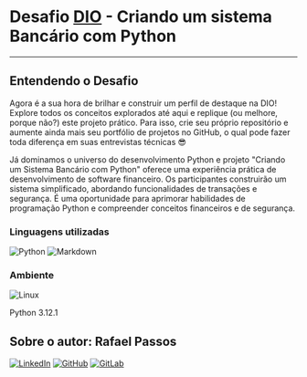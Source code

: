 # Desafio [DIO](https://web.dio.me/) - Criando um sistema Bancário com Python
---
## Entendendo o Desafio

Agora é a sua hora de brilhar e construir um perfil de destaque na DIO! Explore todos os conceitos explorados até aqui e replique (ou melhore, porque não?) este projeto prático. Para isso, crie seu próprio repositório e aumente ainda mais seu portfólio de projetos no GitHub, o qual pode fazer toda diferença em suas entrevistas técnicas 😎

Já dominamos o universo do desenvolvimento Python e projeto "Criando um Sistema Bancário com Python" oferece uma experiência prática de desenvolvimento de software financeiro. Os participantes construirão um sistema simplificado, abordando funcionalidades de transações e segurança. É uma oportunidade para aprimorar habilidades de programação Python e compreender conceitos financeiros e de segurança.

### Linguagens utilizadas

![Python](https://img.shields.io/badge/python-3670A0?style=for-the-badge&logo=python&logoColor=ffdd54)
![Markdown](https://img.shields.io/badge/Markdown-000?style=for-the-badge&logo=markdown)


### Ambiente
![Linux](https://img.shields.io/badge/Linux-000?style=for-the-badge&logo=linux&logoColor=FCC624)

Python 3.12.1


## Sobre o autor: Rafael Passos
[![LinkedIn](https://img.shields.io/badge/LinkedIn-000?style=for-the-badge&logo=linkedin&logoColor=0E76A8)](www.linkedin.com/in/rapassos)
[![GitHub](https://img.shields.io/badge/GitHub-100000?style=for-the-badge&logo=github&logoColor=white)](https://github.com/rapassos)
[![GitLab](https://img.shields.io/badge/GitLab-330F63?style=for-the-badge&logo=gitlab&logoColor=white)](https://gitlab.com/rapassos)